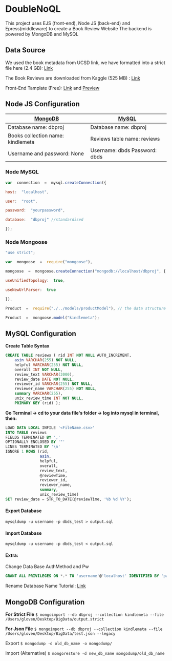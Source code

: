 # DoubleNoQL


This project uses EJS (front-end), Node JS (back-end) and Epress(middleware) to create a Book Review Website
The backend is powered by MongoDB and MySQL
## Data Source
We used the book metadata from UCSD link, we have formatted into a strict file here (2.4 GB):  [Link](https://drive.google.com/file/d/1Ug0MFeDWyPA-g0c5dYmuXDrMmECd6IbT/view?usp=sharing)

The Book Reviews are downloaded from Kaggle (525 MB) : [Link](https://www.kaggle.com/bharadwaj6/kindle-reviews/download)

Front-End Tamplate (Free): [Link](https://themehunt.com/item/1525828-writer-free-ecommerce-book-store-template)  and [Preview](http://themehunt.com/item/1525828-writer-free-ecommerce-book-store-template/preview)


## Node JS Configuration
| [MongoDB](#MongoDB-Configuration)  | [MySQL](#MySQL-Configuration)  |
|---|---|
| Database name: dbproj  |Database name: dbproj  
|Books collection name: kindlemeta|Reviews table name: reviews  |  
|Username and password: None  |   Username: dbds  Password: dbds|

### Node  MySQL
```javascript
var  connection  =  mysql.createConnection({

host:  "localhost",

user:  "root",

password:  "yourpassword",

database:  "dbproj" //standardised

});
```

### Node Mongoose
```javascript
"use strict";

var  mongoose  =  require("mongoose"),

mongoose  =  mongoose.createConnection("mongodb://localhost/dbproj", {

useUnifiedTopology:  true,

useNewUrlParser:  true

}),

Product  =  require("./../models/productModel"), // the data structure of response

Product  =  mongoose.model("kindlemeta");

```


## MySQL Configuration
**Create Table Syntax**
```sql
CREATE TABLE reviews ( rid INT NOT NULL AUTO_INCREMENT, 
	asin VARCHAR(255) NOT NULL, 
	helpful VARCHAR(255) NOT NULL, 
	overall INT NOT NULL, 
	review_text VARCHAR(3000), 
	review_date DATE NOT NULL, 
	reviewer_id VARCHAR(255) NOT NULL, 
	reviewer_name VARCHAR(255) NOT NULL, 
	summary VARCHAR(255), 
	unix_review_time INT NOT NULL, 
	PRIMARY KEY (rid) );
```
**Go Terminal -> cd to your data file's folder -> log into mysql in terminal, then:**
```sql
LOAD DATA LOCAL INFILE '<FileName.csv>' 
INTO TABLE reviews 
FIELDS TERMINATED BY ',' 
OPTIONALLY ENCLOSED BY '"' 
LINES TERMINATED BY '\n' 
IGNORE 1 ROWS (rid, 
			   asin, 
			   helpful, 
			   overall, 
			   review_text, 
			   @reviewTime, 
			   reviewer_id, 
			   reviewer_name, 
			   summary, 
			   unix_review_time) 
SET review_date = STR_TO_DATE(@reviewTime, '%b %d %Y');
```

#### Export Database
`mysqldump -u username -p dbds_test > output.sql`

#### Import Database
`mysqldump -u username -p dbds_test < output.sql`

#### Extra:
Change Data Base AuthMethod and Pw
```sql
GRANT ALL PRIVILEGES ON *.* TO 'username'@'localhost' IDENTIFIED BY 'password';
```

Rename Database Name Tutorial: [Link](https://phoenixnap.com/kb/how-to-rename-a-mysql-database)

## MongoDB Configuration
**For Strict File**
`$ mongoimport --db dbproj --collection kindlemeta --file /Users/gloven/Desktop/BigData/output.strict`

**For Json File**
`$ mongoimport --db dbproj --collection kindlemeta --file /Users/gloven/Desktop/BigData/test.json --legacy`

Export
`$ mongodump -d old_db_name -o mongodump/`

Import (Alternative)
`$ mongorestore -d new_db_name mongodump/old_db_name`
